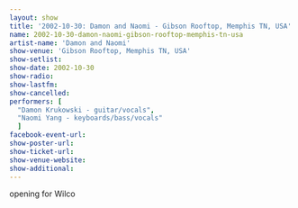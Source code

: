 ```yaml
---
layout: show
title: '2002-10-30: Damon and Naomi - Gibson Rooftop, Memphis TN, USA'
name: 2002-10-30-damon-naomi-gibson-rooftop-memphis-tn-usa
artist-name: 'Damon and Naomi'
show-venue: 'Gibson Rooftop, Memphis TN, USA'
show-setlist: 
show-date: 2002-10-30
show-radio: 
show-lastfm: 
show-cancelled: 
performers: [
  "Damon Krukowski - guitar/vocals",
  "Naomi Yang - keyboards/bass/vocals"
  ]
facebook-event-url: 
show-poster-url: 
show-ticket-url: 
show-venue-website: 
show-additional: 
---
```


opening for Wilco